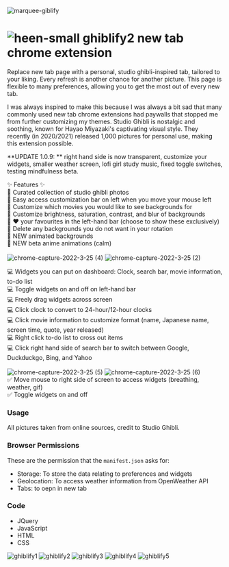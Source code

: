 ![marquee-giblify](https://user-images.githubusercontent.com/40601891/165597366-b27eea5b-948d-4dbc-a2e3-c51e4909afc5.png)

# ![heen-small](https://user-images.githubusercontent.com/40601891/165597566-3c6fa7fa-0553-4ec2-80cc-bee568ce7a6b.gif) ghiblify2 new tab chrome extension

Replace new tab page with a personal, studio ghibli-inspired tab, tailored to your liking. Every refresh is another chance for another picture. This page is flexible to many preferences, allowing you to get the most out of every new tab.<br>

I was always inspired to make this because I was always a bit sad that many commonly used new tab chrome extensions had paywalls that stopped me from further customizing my themes. Studio Ghibli is nostalgic and soothing, known for Hayao Miyazaki's captivating visual style. They recently (in 2020/2021) released 1,000 pictures for personal use, making this extension possible. <br>

**UPDATE 1.0.9: ** right hand side is now transparent, customize your widgets, smaller weather screen, lofi girl study music, fixed toggle switches, testing mindfulness beta.

✨ Features ✨ <br>
🌄 Curated collection of studio ghibli photos <br>
🌄 Easy access customization bar on left when you move your mouse left<br>
🌄 Customize which movies you would like to see backgrounds for<br>
🌄 Customize brightness, saturation, contrast, and blur of backgrounds<br>
🌄 ❤️ your favourites in the left-hand bar (choose to show these exclusively)<br>
🌄 Delete any backgrounds you do not want in your rotation<br>
🌄 NEW animated backgrounds<br>
🌄 NEW beta anime animations (calm)<br><br>
![chrome-capture-2022-3-25 (4)](https://user-images.githubusercontent.com/40601891/165195018-346683bb-0d72-4db7-9be1-799f61d243c0.gif)
![chrome-capture-2022-3-25 (2)](https://user-images.githubusercontent.com/40601891/165194432-8af2d46d-c073-4f0e-a6fe-844fbbba5848.gif)

💻 Widgets you can put on dashboard: Clock, search bar, movie information, to-do list<br>
💻 Toggle widgets on and off on left-hand bar<br>
💻 Freely drag widgets across screen<br>
💻 Click clock to convert to 24-hour/12-hour clocks<br>
💻 Click movie information to customize format (name, Japanese name, screen time, quote, year released)<br>
💻 Right click to-do list to cross out items<br>
💻 Click right hand side of search bar to switch between Google, Duckduckgo, Bing, and Yahoo<br><br>
![chrome-capture-2022-3-25 (5)](https://user-images.githubusercontent.com/40601891/165195395-45dfe764-35cc-4301-ada3-bda149823ad8.gif)
![chrome-capture-2022-3-25 (6)](https://user-images.githubusercontent.com/40601891/165195666-7715bee3-f570-40f8-91db-a22c23d1300a.gif)<br>
✅ Move mouse to right side of screen to access widgets (breathing, weather, gif)<br>
✅ Toggle widgets on and off<br>

### Usage

All pictures taken from online sources, credit to Studio Ghibli.<br>

### Browser Permissions

These are the permission that the `manifest.json` asks for:

- Storage: To store the data relating to preferences and widgets
- Geolocation: To access weather information from OpenWeather API
- Tabs: to oepn in new tab

### Code

- JQuery
- JavaScript
- HTML
- CSS

![ghiblify1](https://user-images.githubusercontent.com/40601891/165597304-b5b4d429-78ca-419d-9ebb-6af64dbd6571.png)
![ghiblify2](https://user-images.githubusercontent.com/40601891/165597323-e49bd7f6-f6b6-408c-b083-755c2ab77040.png)
![ghiblify3](https://user-images.githubusercontent.com/40601891/165597332-c58f475d-0816-4a0c-89e3-a2e33439c6d2.png)
![ghiblify4](https://user-images.githubusercontent.com/40601891/165597339-1c1c0789-b792-483d-b270-889a4190b14e.png)
![ghiblify5](https://user-images.githubusercontent.com/40601891/165597348-e2d5d768-9785-45a3-8a7b-a1ce118fd14f.png)
